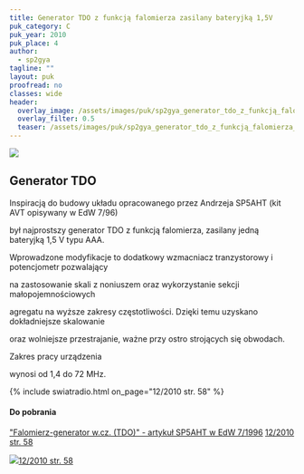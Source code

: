 ```yaml
---
title: Generator TDO z funkcją falomierza zasilany bateryjką 1,5V
puk_category: C
puk_year: 2010
puk_place: 4
author: 
  - sp2gya
tagline: ""
layout: puk
proofread: no
classes: wide
header:
  overlay_image: /assets/images/puk/sp2gya_generator_tdo_z_funkcją_falomierza_zasilany_bateryjką_1_5v.jpg
  overlay_filter: 0.5
  teaser: /assets/images/puk/sp2gya_generator_tdo_z_funkcją_falomierza_zasilany_bateryjką_1_5v.jpg
---
```






 



![](assets/data/img/projects/2010-4-0.jpg) 



Generator TDO
-------------









Inspiracją do budowy układu opracowanego przez Andrzeja SP5AHT (kit AVT opisywany w EdW 7/96)

był najprostszy generator TDO z funkcją falomierza, zasilany jedną bateryjką 1,5 V typu AAA.






Wprowadzone modyfikacje to dodatkowy wzmacniacz tranzystorowy i potencjometr pozwalający

na zastosowanie skali z noniuszem oraz wykorzystanie sekcji małopojemnościowych

agregatu na wyższe zakresy częstotliwości. Dzięki temu uzyskano dokładniejsze skalowanie

oraz wolniejsze przestrajanie, ważne przy ostro strojących się obwodach.






Zakres pracy urządzenia

wynosi od 1,4 do 72 MHz.



{% include swiatradio.html on_page="12/2010 str. 58" %}

#### Do pobrania

["Falomierz-generator w.cz. (TDO)" - artykuł SP5AHT w EdW 7/1996](/assets/bin/EdW-7-1996_GeneratorTDO.pdf)
[12/2010 str. 58](http://www.swiatradio.com.pl/virtual/modules.php?name=Downloads&d_op=getit&lid=31)



![](assets/img/logo/sr_logo_s.jpg)[12/2010 str. 58](http://www.swiatradio.com.pl/virtual/modules.php?name=Downloads&d_op=getit&lid=31)

 





 


